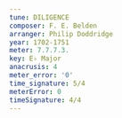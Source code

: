 ```yaml
---
tune: DILIGENCE
composer: F. E. Belden
arranger: Philip Doddridge
year: 1702-1751
meter: 7.7.7.3.
key: E♭ Major
anacrusis: 4
meter_error: '0'
time_signature: 5/4
meterError: 0
timeSignature: 4/4
---
```

